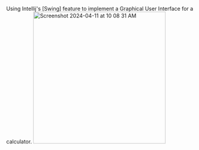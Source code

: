 Using Intellij's [Swing] feature to implement a Graphical User Interface for a calculator.
<img width="353" alt="Screenshot 2024-04-11 at 10 08 31 AM" src="https://github.com/edxploit/CalculatorGUI/assets/43484396/ad92137b-1fd1-4e02-a0a7-1c9ebf69ec27">

